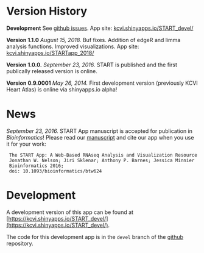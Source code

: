 # Version History

**Development** See [github issues](https://github.com/jminnier/STARTapp/issues). App site: [kcvi.shinyapps.io/START_devel/](https://kcvi.shinyapps.io/START_devel/)

**Version 1.1.0** *August 15, 2018.* Buf fixes. Addition of edgeR and limma analysis functions. Improved visualizations. App site: [kcvi.shinyapps.io/STARTapp_2018/](https://kcvi.shinyapps.io/STARTapp_2018/)

**Version 1.0.0.** *September 23, 2016.* START is published and the first publically released version is online.

**Version 0.9.0001** *May 26, 2014.* First development version (previously KCVI Heart Atlas) is online via shinyapps.io alpha!

# News

*September 23, 2016.* START App manuscript is accepted for publication in *Bioinformatics*! Please read our [manuscript](http://bioinformatics.oxfordjournals.org/content/early/2016/09/27/bioinformatics.btw624.abstract) and cite our app when you use it for your work:

```
 The START App: A Web-Based RNAseq Analysis and Visualization Resource 
 Jonathan W. Nelson; Jiri Sklenar; Anthony P. Barnes; Jessica Minnier
 Bioinformatics 2016;
 doi: 10.1093/bioinformatics/btw624
```

# Development

A development version of this app can be found at [https://kcvi.shinyapps.io/START_devel/](https://kcvi.shinyapps.io/START_devel/).

The code for this development app is in the `devel` branch of the [github](https://github.com/jminnier/STARTapp) repository.


